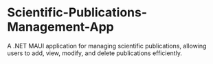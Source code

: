 # Scientific-Publications-Management-App
A .NET MAUI application for managing scientific publications, allowing users to add, view, modify, and delete publications efficiently.
